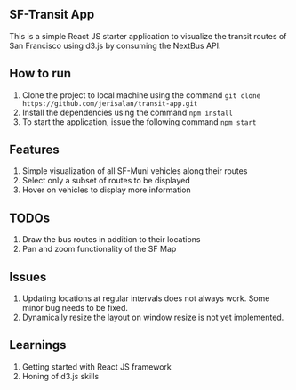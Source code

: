 ## SF-Transit App
This is a simple React JS starter application to visualize the transit routes of San Francisco using d3.js by consuming the NextBus API. 

## How to run
1. Clone the project to local machine using the command `git clone https://github.com/jerisalan/transit-app.git`
2. Install the dependencies using the command `npm install`
3. To start the application, issue the following command `npm start`

## Features
1. Simple visualization of all SF-Muni vehicles along their routes
2. Select only a subset of routes to be displayed
3. Hover on vehicles to display more information

## TODOs
1. Draw the bus routes in addition to their locations
2. Pan and zoom functionality of the SF Map

## Issues
1. Updating locations at regular intervals does not always work. Some minor bug needs to be fixed.
2. Dynamically resize the layout on window resize is not yet implemented.

## Learnings
1. Getting started with React JS framework
2. Honing of d3.js skills
